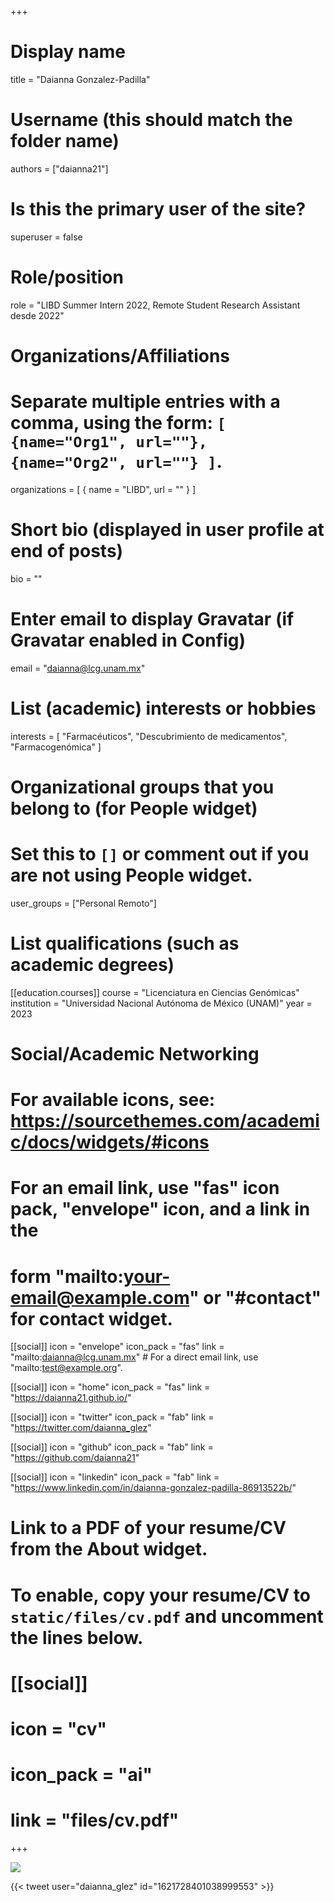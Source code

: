 +++
# Display name
title = "Daianna Gonzalez-Padilla"

# Username (this should match the folder name)
authors = ["daianna21"]

# Is this the primary user of the site?
superuser = false

# Role/position
role = "LIBD Summer Intern 2022, Remote Student Research Assistant desde 2022"

# Organizations/Affiliations
#   Separate multiple entries with a comma, using the form: `[ {name="Org1", url=""}, {name="Org2", url=""} ]`.
organizations = [ { name = "LIBD", url = "" } ]

# Short bio (displayed in user profile at end of posts)
bio = ""

# Enter email to display Gravatar (if Gravatar enabled in Config)
email = "daianna@lcg.unam.mx"

# List (academic) interests or hobbies
interests = [
  "Farmacéuticos",
  "Descubrimiento de medicamentos",
  "Farmacogenómica"
]

# Organizational groups that you belong to (for People widget)
#   Set this to `[]` or comment out if you are not using People widget.
user_groups = ["Personal Remoto"]

# List qualifications (such as academic degrees)
[[education.courses]]
  course = "Licenciatura en Ciencias Genómicas"
  institution = "Universidad Nacional Autónoma de México (UNAM)"
  year = 2023
  
# Social/Academic Networking
# For available icons, see: https://sourcethemes.com/academic/docs/widgets/#icons
#   For an email link, use "fas" icon pack, "envelope" icon, and a link in the
#   form "mailto:your-email@example.com" or "#contact" for contact widget.

[[social]]
  icon = "envelope"
  icon_pack = "fas"
  link = "mailto:daianna@lcg.unam.mx"  # For a direct email link, use "mailto:test@example.org".
  
[[social]]
  icon = "home"
  icon_pack = "fas"
  link = "https://daianna21.github.io/"

[[social]]
  icon = "twitter"
  icon_pack = "fab"
  link = "https://twitter.com/daianna_glez"

[[social]]
  icon = "github"
  icon_pack = "fab"
  link = "https://github.com/daianna21"
  
[[social]]
    icon = "linkedin"
    icon_pack = "fab"
    link = "https://www.linkedin.com/in/daianna-gonzalez-padilla-86913522b/"

# Link to a PDF of your resume/CV from the About widget.
# To enable, copy your resume/CV to `static/files/cv.pdf` and uncomment the lines below.
# [[social]]
#   icon = "cv"
#   icon_pack = "ai"
#   link = "files/cv.pdf"

+++

![](http://ghchart.rshah.org/DA2536/daianna21.svg)

{{< tweet user="daianna_glez" id="1621728401038999553" >}}
